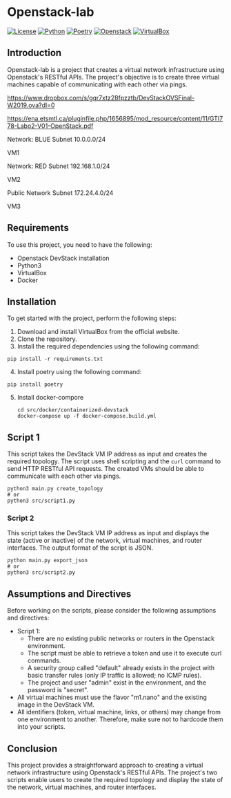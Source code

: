 # Openstack-lab

[![License](https://img.shields.io/badge/license-MIT-blue.svg)](LICENSE)
[![Python](https://img.shields.io/badge/python-3.8-blue.svg)](https://www.python.org/downloads/release/python-380/)
[![Poetry](https://img.shields.io/badge/poetry-1.1.4-blue.svg)](https://python-poetry.org/docs/)
[![Openstack](https://img.shields.io/badge/openstack-queens-blue.svg)](https://docs.openstack.org/queens/)
[![VirtualBox](https://img.shields.io/badge/virtualbox-6.1-blue.svg)](https://www.virtualbox.org/wiki/Downloads)

## Introduction

Openstack-lab is a project that creates a virtual network infrastructure using Openstack's RESTful APIs. The project's objective is to create three virtual machines capable of communicating with each other via pings.

https://www.dropbox.com/s/gqr7xtz28fpzztb/DevStackOVSFinal-W2019.ova?dl=0

https://ena.etsmtl.ca/pluginfile.php/1656895/mod_resource/content/11/GTI778-Labo2-V01-OpenStack.pdf

Network: BLUE
Subnet 10.0.0.0/24

VM1

Network: RED
Subnet 192.168.1.0/24

VM2

Public Network
Subnet 172.24.4.0/24

VM3

## Requirements

To use this project, you need to have the following:

* Openstack DevStack installation
* Python3
* VirtualBox
* Docker

## Installation

To get started with the project, perform the following steps:

1. Download and install VirtualBox from the official website.
2. Clone the repository.
3. Install the required dependencies using the following command:

```shell
pip install -r requirements.txt
```

4. Install poetry using the following command:

```shell
pip install poetry
```

5. Install docker-compore
   ```
   cd src/docker/containerized-devstack
   docker-compose up -f docker-compose.build.yml
   ```

## Script 1

This script takes the DevStack VM IP address as input and creates the required topology. The script uses shell scripting and the `curl` command to send HTTP RESTful API requests. The created VMs should be able to communicate with each other via pings.

```
python3 main.py create_topology
# or
python3 src/script1.py
```

### Script 2

This script takes the DevStack VM IP address as input and displays the state (active or inactive) of the network, virtual machines, and router interfaces. The output format of the script is JSON.

```
python main.py export_json
# or
python3 src/script2.py
```

## Assumptions and Directives

Before working on the scripts, please consider the following assumptions and directives:

* Script 1:
  * There are no existing public networks or routers in the Openstack environment.
  * The script must be able to retrieve a token and use it to execute curl commands.
  * A security group called "default" already exists in the project with basic transfer rules (only IP traffic is allowed; no ICMP rules).
  * The project and user "admin" exist in the environment, and the password is "secret".
* All virtual machines must use the flavor "m1.nano" and the existing image in the DevStack VM.
* All identifiers (token, virtual machine, links, or others) may change from one environment to another. Therefore, make sure not to hardcode them into your scripts.

## Conclusion

This project provides a straightforward approach to creating a virtual network infrastructure using Openstack's RESTful APIs. The project's two scripts enable users to create the required topology and display the state of the network, virtual machines, and router interfaces.
